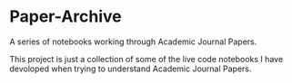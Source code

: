 # Paper-Archive
A series of notebooks working through Academic Journal Papers.

This project is just a collection of some of the live code notebooks I have devoloped when trying to understand Academic Journal Papers.

